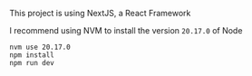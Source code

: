 This project is using NextJS, a React Framework  

I recommend using NVM to install the version `20.17.0` of Node
```shell
nvm use 20.17.0
npm install
npm run dev
```


